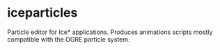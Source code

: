 # iceparticles
Particle editor for Ice* applications. Produces animations scripts mostly compatible with the OGRE particle system.
